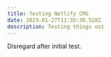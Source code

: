 ```yaml
---
title: Testing Netlify CMS
date: 2023-01-27T11:35:30.528Z
description: Testing things out
---
```

Disregard after initial test.